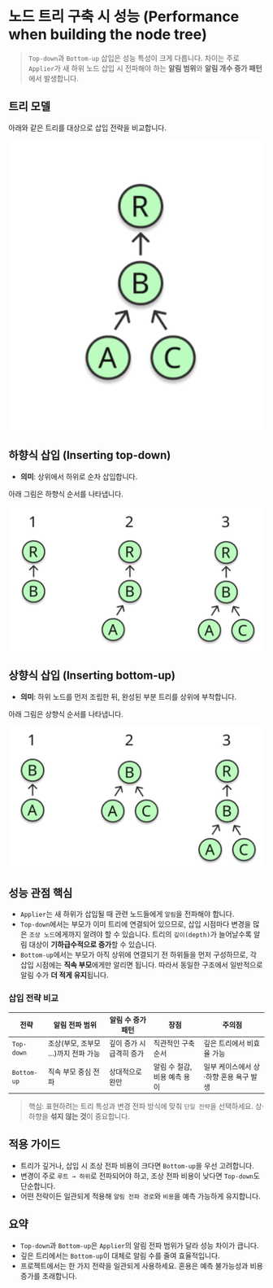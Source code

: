 # 노드 트리 구축 시 성능 (Performance when building the node tree)

> `Top-down`과 `Bottom-up` 삽입은 성능 특성이 크게 다릅니다. 차이는 주로 `Applier`가 새 하위 노드 삽입 시 전파해야 하는 **알림 범위**와 **알림 개수 증가 패턴**에서 발생합니다.

## 트리 모델

아래와 같은 트리를 대상으로 삽입 전략을 비교합니다.

![tree1](./screenshots/tree1.png)

## 하향식 삽입 (Inserting top-down)

- **의미**: 상위에서 하위로 순차 삽입합니다.

아래 그림은 하향식 순서를 나타냅니다.

![tree2](./screenshots/tree2.png)

## 상향식 삽입 (Inserting bottom-up)

- **의미**: 하위 노드를 먼저 조립한 뒤, 완성된 부분 트리를 상위에 부착합니다.

아래 그림은 상향식 순서를 나타냅니다.

![tree3](./screenshots/tree3.png)

## 성능 관점 핵심

- `Applier`는 새 하위가 삽입될 때 관련 노드들에게 `알림`을 전파해야 합니다.
- `Top-down`에서는 부모가 이미 트리에 연결되어 있으므로, 삽입 시점마다 변경을 많은 `조상 노드`에게까지 알려야 할 수 있습니다. 트리의 `깊이(depth)`가 늘어날수록 알림 대상이 **기하급수적으로 증가**할 수 있습니다.
- `Bottom-up`에서는 부모가 아직 상위에 연결되기 전 하위들을 먼저 구성하므로, 각 삽입 시점에는 **직속 부모**에게만 알리면 됩니다. 따라서 동일한 구조에서 일반적으로 알림 수가 **더 적게 유지**됩니다.

### 삽입 전략 비교

| 전략 | 알림 전파 범위 | 알림 수 증가 패턴 | 장점 | 주의점 |
| --- | --- | --- | --- | --- |
| `Top-down` | 조상(부모, 조부모 …)까지 전파 가능 | 깊이 증가 시 급격히 증가 | 직관적인 구축 순서 | 깊은 트리에서 비효율 가능 |
| `Bottom-up` | 직속 부모 중심 전파 | 상대적으로 완만 | 알림 수 절감, 비용 예측 용이 | 일부 케이스에서 상·하향 혼용 욕구 발생 |

> 핵심: 표현하려는 트리 특성과 변경 전파 방식에 맞춰 `단일 전략`을 선택하세요. 상·하향을 **섞지 않는 것**이 중요합니다.

## 적용 가이드

- 트리가 깊거나, 삽입 시 조상 전파 비용이 크다면 `Bottom-up`을 우선 고려합니다.
- 변경이 주로 `루트 → 하위`로 전파되어야 하고, 조상 전파 비용이 낮다면 `Top-down`도 단순합니다.
- 어떤 전략이든 일관되게 적용해 `알림 전파 경로`와 `비용`을 예측 가능하게 유지합니다.

## 요약
- `Top-down`과 `Bottom-up`은 `Applier`의 알림 전파 범위가 달라 성능 차이가 큽니다.
- 깊은 트리에서는 `Bottom-up`이 대체로 알림 수를 줄여 효율적입니다.
- 프로젝트에서는 한 가지 전략을 일관되게 사용하세요. 혼용은 예측 불가능성과 비용 증가를 초래합니다.